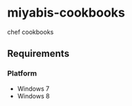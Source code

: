 miyabis-cookbooks
=================

chef cookbooks

Requirements
------------
### Platform
- Windows 7
- Windows 8

